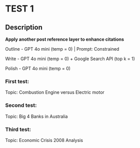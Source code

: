 # TEST 1

## Description

**Apply another post reference layer to enhance citations**

Outline - GPT 4o mini (temp = 0) | Prompt: Constrained

Write - GPT 4o mini (temp = 0) + Google Search API (top k = 1)

Polish - GPT 4o mini (temp = 0)

### First test:

Topic: Combustion Engine versus Electric motor

### Second test:

Topic: Big 4 Banks in Australia

### Third test:

Topic: Economic Crisis 2008 Analysis
